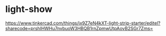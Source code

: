 # light-show

https://www.tinkercad.com/things/jx9Z7eN4kXT-light-strip-starter/editel?sharecode=prshIHWHu7nvbuoW3HBQB1rnZpmwUtpAovB2SGr7Zms=

